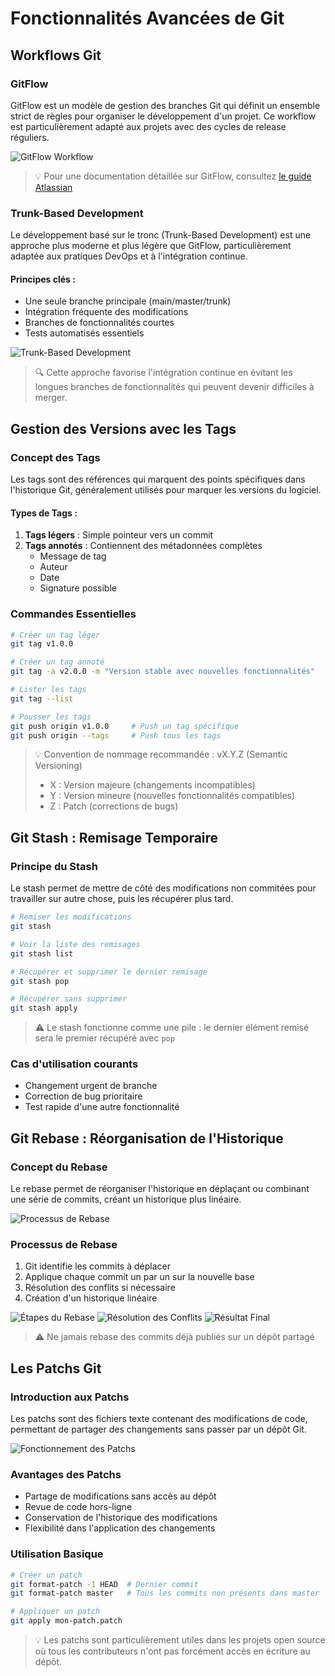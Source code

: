 # Fonctionnalités Avancées de Git

## Workflows Git

### GitFlow

GitFlow est un modèle de gestion des branches Git qui définit un ensemble strict de règles pour organiser le développement d'un projet. Ce workflow est particulièrement adapté aux projets avec des cycles de release réguliers.

![GitFlow Workflow](../assets/gitflow.png)

> 💡 Pour une documentation détaillée sur GitFlow, consultez [le guide Atlassian](https://www.atlassian.com/fr/git/tutorials/comparing-workflows/gitflow-workflow)

### Trunk-Based Development

Le développement basé sur le tronc (Trunk-Based Development) est une approche plus moderne et plus légère que GitFlow, particulièrement adaptée aux pratiques DevOps et à l'intégration continue.

#### Principes clés :

- Une seule branche principale (main/master/trunk)
- Intégration fréquente des modifications
- Branches de fonctionnalités courtes
- Tests automatisés essentiels

![Trunk-Based Development](../assets/trunk-based.png)

> 🔍 Cette approche favorise l'intégration continue en évitant les longues branches de fonctionnalités qui peuvent devenir difficiles à merger.

## Gestion des Versions avec les Tags

### Concept des Tags

Les tags sont des références qui marquent des points spécifiques dans l'historique Git, généralement utilisés pour marquer les versions du logiciel.

#### Types de Tags :

1. **Tags légers** : Simple pointeur vers un commit
2. **Tags annotés** : Contiennent des métadonnées complètes
   - Message de tag
   - Auteur
   - Date
   - Signature possible

### Commandes Essentielles

```bash
# Créer un tag léger
git tag v1.0.0

# Créer un tag annoté
git tag -a v2.0.0 -m "Version stable avec nouvelles fonctionnalités"

# Lister les tags
git tag --list

# Pousser les tags
git push origin v1.0.0     # Push un tag spécifique
git push origin --tags     # Push tous les tags
```

> 💡 Convention de nommage recommandée : vX.Y.Z (Semantic Versioning)
>
> - X : Version majeure (changements incompatibles)
> - Y : Version mineure (nouvelles fonctionnalités compatibles)
> - Z : Patch (corrections de bugs)

## Git Stash : Remisage Temporaire

### Principe du Stash

Le stash permet de mettre de côté des modifications non commitées pour travailler sur autre chose, puis les récupérer plus tard.

```bash
# Remiser les modifications
git stash

# Voir la liste des remisages
git stash list

# Récupérer et supprimer le dernier remisage
git stash pop

# Récupérer sans supprimer
git stash apply
```

> ⚠️ Le stash fonctionne comme une pile : le dernier élément remisé sera le premier récupéré avec `pop`

### Cas d'utilisation courants

- Changement urgent de branche
- Correction de bug prioritaire
- Test rapide d'une autre fonctionnalité

## Git Rebase : Réorganisation de l'Historique

### Concept du Rebase

Le rebase permet de réorganiser l'historique en déplaçant ou combinant une série de commits, créant un historique plus linéaire.

![Processus de Rebase](../assets/rebase/rebase1.png)

### Processus de Rebase

1. Git identifie les commits à déplacer
2. Applique chaque commit un par un sur la nouvelle base
3. Résolution des conflits si nécessaire
4. Création d'un historique linéaire

![Étapes du Rebase](../assets/rebase/rebase2.png)
![Résolution des Conflits](../assets/rebase/rebase3.png)
![Résultat Final](../assets/rebase/rebase4.png)

> ⚠️ Ne jamais rebase des commits déjà publiés sur un dépôt partagé

## Les Patchs Git

### Introduction aux Patchs

Les patchs sont des fichiers texte contenant des modifications de code, permettant de partager des changements sans passer par un dépôt Git.

![Fonctionnement des Patchs](../assets/patch.png)

### Avantages des Patchs

- Partage de modifications sans accès au dépôt
- Revue de code hors-ligne
- Conservation de l'historique des modifications
- Flexibilité dans l'application des changements

### Utilisation Basique

```bash
# Créer un patch
git format-patch -1 HEAD  # Dernier commit
git format-patch master   # Tous les commits non présents dans master

# Appliquer un patch
git apply mon-patch.patch
```

> 💡 Les patchs sont particulièrement utiles dans les projets open source où tous les contributeurs n'ont pas forcément accès en écriture au dépôt.
